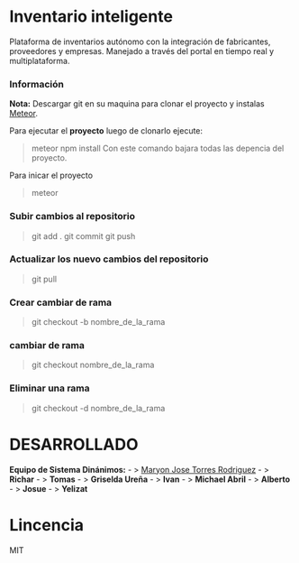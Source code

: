 # Inventario inteligente

Plataforma de inventarios autónomo con la integración de fabricantes, proveedores y empresas. Manejado a través del portal en tiempo real y multiplataforma. 

### Información

**Nota:** Descargar git en su maquina para clonar el proyecto y instalas [Meteor](https://www.meteor.com/install).

Para ejecutar el **proyecto** luego de clonarlo ejecute:
> meteor npm install
Con este comando bajara todas las depencia del proyecto.

Para inicar el proyecto 
> meteor

### Subir cambios al repositorio 
> git add . 
> git commit
> git push
### Actualizar los nuevo cambios del repositorio
> git pull

### Crear cambiar de rama
> git checkout -b nombre_de_la_rama
### cambiar de rama
> git checkout nombre_de_la_rama
### Eliminar una rama 
> git checkout -d nombre_de_la_rama

# DESARROLLADO
**Equipo de Sistema Dinánimos:**
    - > [Maryon Jose Torres Rodriguez](https://github.com/maryito) 
    - > **Richar**
    - > **Tomas**
    - > **Griselda Ureña**
    - > **Ivan**
    - > **Michael Abril**
    - > **Alberto**
    - > **Josue**
    - > **Yelizat**

# Lincencia
MIT 
